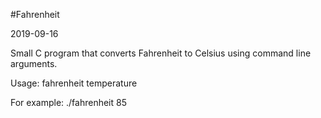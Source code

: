 #Fahrenheit

2019-09-16

Small C program that converts Fahrenheit to Celsius using command line
arguments.

Usage: fahrenheit temperature

For example: ./fahrenheit 85

